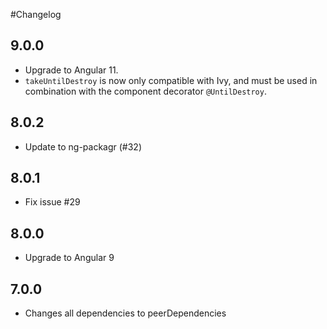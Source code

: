 #Changelog

## 9.0.0

- Upgrade to Angular 11.
- `takeUntilDestroy` is now only compatible with Ivy, and must be used in combination with the component decorator `@UntilDestroy`.
## 8.0.2

- Update to ng-packagr (#32)

## 8.0.1

- Fix issue #29

## 8.0.0

- Upgrade to Angular 9

## 7.0.0

- Changes all dependencies to peerDependencies

